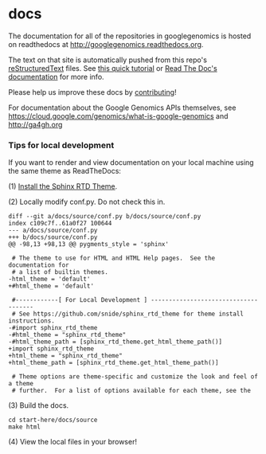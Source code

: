 docs
====

The documentation for all of the repositories in googlegenomics is hosted on readthedocs at http://googlegenomics.readthedocs.org.

The text on that site is automatically pushed from this repo's 
[reStructuredText](http://sphinx-doc.org/rest.html) files. See [this quick tutorial](http://rest-sphinx-memo.readthedocs.org/en/latest/ReST.html) or [Read The Doc's documentation](https://docs.readthedocs.org/en/latest/index.html) for more info.

Please help us improve these docs by [contributing](https://github.com/googlegenomics/docs/blob/master/CONTRIBUTING.rst)!

For documentation about the Google Genomics APIs themselves, see 
https://cloud.google.com/genomics/what-is-google-genomics and http://ga4gh.org

### Tips for local development

If you want to render and view documentation on your local machine using the same theme
as ReadTheDocs:

(1) [Install the Sphinx RTD Theme](https://github.com/snide/sphinx_rtd_theme).

(2) Locally modify conf.py.  Do not check this in.
```
diff --git a/docs/source/conf.py b/docs/source/conf.py
index c109c7f..61a0f27 100644
--- a/docs/source/conf.py
+++ b/docs/source/conf.py
@@ -98,13 +98,13 @@ pygments_style = 'sphinx'

 # The theme to use for HTML and HTML Help pages.  See the documentation for
 # a list of builtin themes.
-html_theme = 'default'
+#html_theme = 'default'

 #------------[ For Local Development ] -------------------------------------
 # See https://github.com/snide/sphinx_rtd_theme for theme install instructions.
-#import sphinx_rtd_theme
-#html_theme = "sphinx_rtd_theme"
-#html_theme_path = [sphinx_rtd_theme.get_html_theme_path()]
+import sphinx_rtd_theme
+html_theme = "sphinx_rtd_theme"
+html_theme_path = [sphinx_rtd_theme.get_html_theme_path()]

 # Theme options are theme-specific and customize the look and feel of a theme
 # further.  For a list of options available for each theme, see the
```

(3) Build the docs.

```
cd start-here/docs/source
make html
```

(4) View the local files in your browser!
